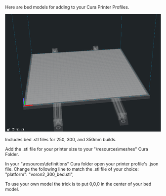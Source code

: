 Here are bed models for adding to your Cura Printer Profiles.  

![Image of Voron 2.2 300mm Bed](bryansj_beds.png)

Includes bed .stl files for 250, 300, and 350mm builds.

Add the .stl file for your printer size to your "\resources\meshes\" Cura Folder.

In your "\resources\definitions\" Cura folder open your printer profile's .json file.
    Change the following line to match the .stl file of your choice:
    "platform": "voron2_300_bed.stl",

To use your own model the trick is to put 0,0,0 in the center of your bed model.